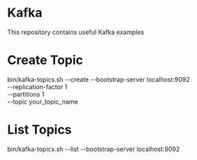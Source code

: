 # Kafka
This repository contains useful Kafka examples


# Create Topic
bin/kafka-topics.sh --create --bootstrap-server localhost:9092 \
--replication-factor 1 \
--partitions 1 \
--topic your_topic_name

# List Topics
bin/kafka-topics.sh --list --bootstrap-server localhost:9092
